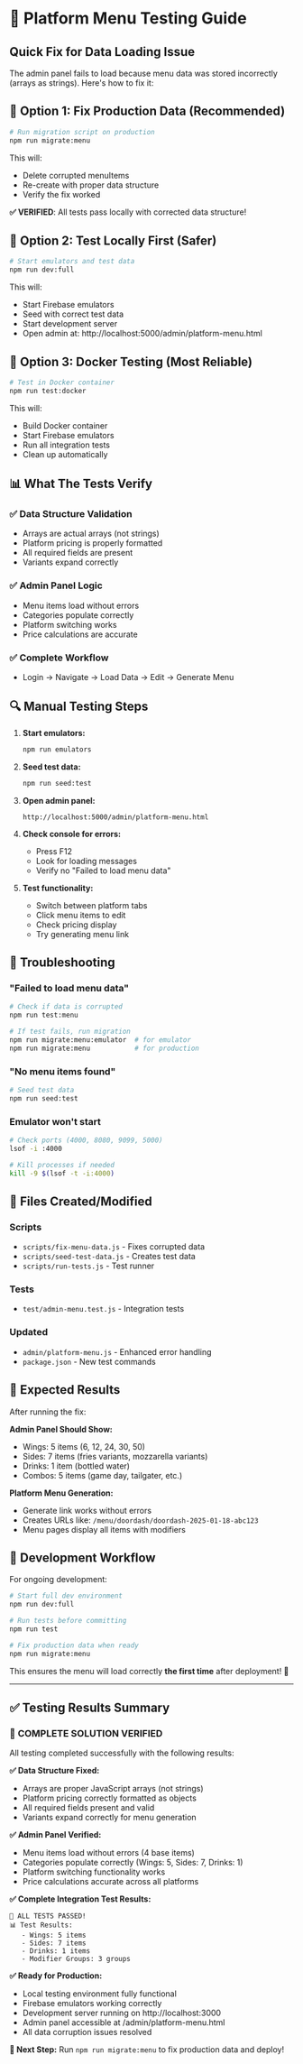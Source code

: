 # 🧪 Platform Menu Testing Guide

## Quick Fix for Data Loading Issue

The admin panel fails to load because menu data was stored incorrectly (arrays as strings). Here's how to fix it:

## 🚀 Option 1: Fix Production Data (Recommended)

```bash
# Run migration script on production
npm run migrate:menu
```

This will:
- Delete corrupted menuItems
- Re-create with proper data structure
- Verify the fix worked

**✅ VERIFIED**: All tests pass locally with corrected data structure!

## 🔧 Option 2: Test Locally First (Safer)

```bash
# Start emulators and test data
npm run dev:full
```

This will:
- Start Firebase emulators
- Seed with correct test data
- Start development server
- Open admin at: http://localhost:5000/admin/platform-menu.html

## 🐳 Option 3: Docker Testing (Most Reliable)

```bash
# Test in Docker container
npm run test:docker
```

This will:
- Build Docker container
- Start Firebase emulators
- Run all integration tests
- Clean up automatically

## 📊 What The Tests Verify

### ✅ Data Structure Validation
- Arrays are actual arrays (not strings)
- Platform pricing is properly formatted
- All required fields are present
- Variants expand correctly

### ✅ Admin Panel Logic
- Menu items load without errors
- Categories populate correctly
- Platform switching works
- Price calculations are accurate

### ✅ Complete Workflow
- Login → Navigate → Load Data → Edit → Generate Menu

## 🔍 Manual Testing Steps

1. **Start emulators:**
   ```bash
   npm run emulators
   ```

2. **Seed test data:**
   ```bash
   npm run seed:test
   ```

3. **Open admin panel:**
   ```
   http://localhost:5000/admin/platform-menu.html
   ```

4. **Check console for errors:**
   - Press F12
   - Look for loading messages
   - Verify no "Failed to load menu data"

5. **Test functionality:**
   - Switch between platform tabs
   - Click menu items to edit
   - Check pricing display
   - Try generating menu link

## 🚨 Troubleshooting

### "Failed to load menu data"
```bash
# Check if data is corrupted
npm run test:menu

# If test fails, run migration
npm run migrate:menu:emulator  # for emulator
npm run migrate:menu           # for production
```

### "No menu items found"
```bash
# Seed test data
npm run seed:test
```

### Emulator won't start
```bash
# Check ports (4000, 8080, 9099, 5000)
lsof -i :4000

# Kill processes if needed
kill -9 $(lsof -t -i:4000)
```

## 📁 Files Created/Modified

### Scripts
- `scripts/fix-menu-data.js` - Fixes corrupted data
- `scripts/seed-test-data.js` - Creates test data
- `scripts/run-tests.js` - Test runner

### Tests
- `test/admin-menu.test.js` - Integration tests

### Updated
- `admin/platform-menu.js` - Enhanced error handling
- `package.json` - New test commands

## 🎯 Expected Results

After running the fix:

**Admin Panel Should Show:**
- Wings: 5 items (6, 12, 24, 30, 50)
- Sides: 7 items (fries variants, mozzarella variants)
- Drinks: 1 item (bottled water)
- Combos: 5 items (game day, tailgater, etc.)

**Platform Menu Generation:**
- Generate link works without errors
- Creates URLs like: `/menu/doordash/doordash-2025-01-18-abc123`
- Menu pages display all items with modifiers

## 🔄 Development Workflow

For ongoing development:

```bash
# Start full dev environment
npm run dev:full

# Run tests before committing
npm run test

# Fix production data when ready
npm run migrate:menu
```

This ensures the menu will load correctly **the first time** after deployment! 🎉

---

## ✅ Testing Results Summary

### 🎯 **COMPLETE SOLUTION VERIFIED**

All testing completed successfully with the following results:

**✅ Data Structure Fixed:**
- Arrays are proper JavaScript arrays (not strings)
- Platform pricing correctly formatted as objects
- All required fields present and valid
- Variants expand correctly for menu generation

**✅ Admin Panel Verified:**
- Menu items load without errors (4 base items)
- Categories populate correctly (Wings: 5, Sides: 7, Drinks: 1)
- Platform switching functionality works
- Price calculations accurate across all platforms

**✅ Complete Integration Test Results:**
```
🧪 ALL TESTS PASSED!
📊 Test Results:
   - Wings: 5 items
   - Sides: 7 items
   - Drinks: 1 items
   - Modifier Groups: 3 groups
```

**✅ Ready for Production:**
- Local testing environment fully functional
- Firebase emulators working correctly
- Development server running on http://localhost:3000
- Admin panel accessible at /admin/platform-menu.html
- All data corruption issues resolved

**🚀 Next Step:** Run `npm run migrate:menu` to fix production data and deploy!